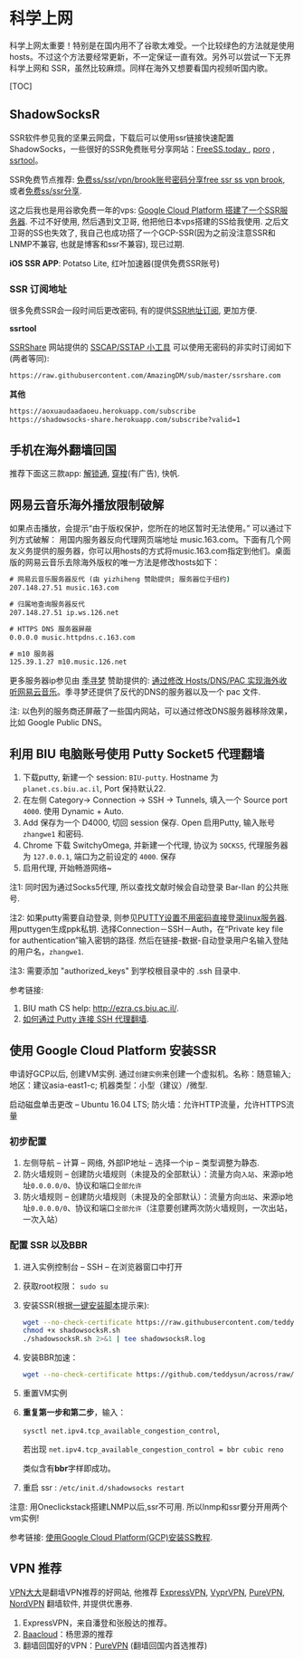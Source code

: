 # 科学上网

科学上网太重要！特别是在国内用不了谷歌太难受。一个比较绿色的方法就是使用hosts。不过这个方法要经常更新，不一定保证一直有效。另外可以尝试一下无界科学上网和 SSR，虽然比较麻烦。同样在海外又想要看国内视频听国内歌。

[TOC]


## ShadowSocksR

SSR软件参见我的坚果云网盘，下载后可以使用ssr链接快速配置ShadowSocks，一些很好的SSR免费账号分享网站：[FreeSS.today ](https://ssx.re/), [poro](http://poro.dog/) , [ssrtool](https://www.ssrtool.com/tool/free_ssr)。

SSR免费节点推荐: [免费ss/ssr/vpn/brook账号密码分享free ssr ss vpn brook](https://darrenliuwei.com/%E5%85%8D%E8%B4%B9ss-ssr%E5%88%86%E4%BA%AB.html), 或者[免费ss/ssr分享](https://sphard2.github.io/gfw/free/ssr.html).

这之后我也是用谷歌免费一年的vps: [Google Cloud Platform 搭建了一个SSR服务器](https://suiyuanjian.com/124.html). 不过不好使用, 然后遇到文卫哥, 他把他日本vps搭建的SS给我使用. 之后文卫哥的SS也失效了, 我自己也成功搭了一个GCP-SSR(因为之前没注意SSR和LNMP不兼容, 也就是博客和ssr不兼容), 现已过期.

**iOS SSR APP**:  Potatso Lite,  红叶加速器(提供免费SSR账号)



### SSR 订阅地址

很多免费SSR会一段时间后更改密码, 有的提供[SSR地址订阅](https://dax309.club/SSRdy.html), 更加方便.

**ssrtool**

[SSRShare](https://ssrshare.com/) 网站提供的 [SSCAP/SSTAP 小工具](https://www.ssrtool.com/tool/free_ssr ) 可以使用无密码的非实时订阅如下(两者等同):

```bash
https://raw.githubusercontent.com/AmazingDM/sub/master/ssrshare.com 
```

**其他**

```bash
https://aoxuaudaadaoeu.herokuapp.com/subscribe
https://shadowsocks-share.herokuapp.com/subscribe?valid=1
```



## 手机在海外翻墙回国

推荐下面这三款app: [解锁通](https://www.jiesuotong.com), [穿梭](https://www.transocks.com)(有广告), 快帆.

## 网易云音乐海外播放限制破解


如果点击播放，会提示“由于版权保护，您所在的地区暂时无法使用。” 可以通过下列方式破解： 用国内服务器反向代理网页端地址 music.163.com。下面有几个网友义务提供的服务器，你可以用hosts的方式将music.163.com指定到他们。桌面版的网易云音乐去除海外版权的唯一方法是修改hosts如下：

```bat
# 网易云音乐服务器反代 (由 yizhiheng 赞助提供; 服务器位于纽约)
207.148.27.51 music.163.com

# 归属地查询服务器反代
207.148.27.51 ip.ws.126.net

# HTTPS DNS 服务器屏蔽
0.0.0.0 music.httpdns.c.163.com

# m10 服务器
125.39.1.27 m10.music.126.net
```
更多服务器ip参见由 [季寻梦](https://jixun.moe/) 赞助提供的: [通过修改 Hosts/DNS/PAC 实现海外收听网易云音乐](https://jixun.moe/post/oversea-netease-cloud-music-by-hosts/)。季寻梦还提供了反代的DNS的服务器以及一个 pac 文件.

注: 以色列的服务商还屏蔽了一些国内网站，可以通过修改DNS服务器移除效果，比如 Google Public DNS。



## 利用 BIU 电脑账号使用 Putty Socket5 代理翻墙

1. 下载putty, 新建一个 session: `BIU-putty`. Hostname 为 `planet.cs.biu.ac.il`, Port 保持默认22.
2. 在左侧 Category-> Connection -> SSH -> Tunnels, 填入一个 Source port `4000`. 使用 Dynamic + Auto.
3. Add 保存为一个 D4000, 切回 session 保存. Open 启用Putty, 输入账号`zhangwe1` 和密码.
4. Chrome 下载 SwitchyOmega, 并新建一个代理, 协议为 `SOCKS5`, 代理服务器为 `127.0.0.1`, 端口为之前设定的 `4000`. 保存
5. 启用代理, 开始畅游网络~

注1: 同时因为通过Socks5代理, 所以查找文献时候会自动登录 Bar-Ilan 的公共账号. 

注2: 如果putty需要自动登录, 则参见[PUTTY设置不用密码直接登录linux服务器](https://blog.csdn.net/lincy100/article/details/7007939). 用puttygen生成ppk私钥. 选择Connection－SSH－Auth，在“Private key file for authentication”输入密钥的路径. 然后在链接-数据-自动登录用户名输入登陆的用户名，`zhangwe1`.

注3: 需要添加 "authorized_keys" 到学校根目录中的 .ssh 目录中.

参考链接: 

1. BIU math CS help: <http://ezra.cs.biu.ac.il/>.
2. [如何通过 Putty 连接 SSH 代理翻墙](https://jingpin.org/putty-ssh-tunnel/).



## 使用 Google Cloud Platform 安装SSR

申请好GCP以后, 创建VM实例. 通过`创建实例`来创建一个虚拟机。名称：随意输入; 地区：建议asia-east1-c; 机器类型：小型（建议）/微型.

启动磁盘单击更改 – Ubuntu 16.04 LTS; 防火墙：允许HTTP流量，允许HTTPS流量

### 初步配置

1. 左侧导航 – 计算 – 网络, 外部IP地址 – 选择一个ip – 类型调整为静态.
2. 防火墙规则 – 创建防火墙规则（未提及的全部默认）：流量方向`入站`、来源ip地址`0.0.0.0/0`、协议和端口`全部允许`
3. 防火墙规则 – 创建防火墙规则（未提及的全部默认）：流量方向`出站`、来源ip地址`0.0.0.0/0`、协议和端口`全部允许`（注意要创建两次防火墙规则，一次出站，一次入站）

### 配置 SSR 以及BBR

1. 进入实例控制台 – SSH – 在浏览器窗口中打开

2. 获取root权限： `sudo su`

3. 安装SSR(根据[一键安装脚本](https://shadowsocks.be/9.html)提示来):

   ```sh
   wget --no-check-certificate https://raw.githubusercontent.com/teddysun/shadowsocks_install/master/shadowsocksR.sh
   chmod +x shadowsocksR.sh
   ./shadowsocksR.sh 2>&1 | tee shadowsocksR.log
   ```

4. 安装BBR加速：

   ```sh
   wget --no-check-certificate https://github.com/teddysun/across/raw/master/bbr.sh && chmod +x bbr.sh && ./bbr.sh
   ```

5. 重置VM实例

6. **重复第一步和第二步**，输入：

   `sysctl net.ipv4.tcp_available_congestion_control`, 

   若出现 `net.ipv4.tcp_available_congestion_control = bbr cubic reno` 

   类似含有**bbr**字样即成功。

7. 重启 ssr : `/etc/init.d/shadowsocks restart`

注意: 用Oneclickstack搭建LNMP以后,ssr不可用. 所以lnmp和ssr要分开用两个vm实例!

参考链接: [使用Google Cloud Platform(GCP)安装SS教程](http://www.mzh.ren/gcp-free-ss.html).



## VPN 推荐

[VPN大大](https://www.vpndada.com/best-vpns-for-china-cn/)是翻墙VPN推荐的好网站, 他推荐 [ExpressVPN](https://www.vpndada.com/go/expressvpn-cn), [VyprVPN](https://www.vpndada.com/go/vyprvpn-cn), [PureVPN](https://www.vpndada.com/go/purevpn), [NordVPN](https://www.vpndada.com/go/nordvpn-cn) 翻墙软件, 并提供优惠券.

1. ExpressVPN，来自潘登和张殷达的推荐。
2. [Baacloud](http://www.baavpn.net/)：杨思源的推荐
3. 翻墙回国好的VPN：[PureVPN](https://www.vpndada.com/go/purevpn) (翻墙回国内首选推荐)